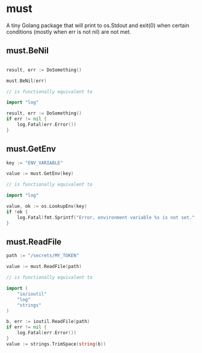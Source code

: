 # must
A tiny Golang package that will print to os.Stdout and exit(0) when certain conditions (mostly when err is not nil) are not met.

## must.BeNil
```go

result, err := DoSomething()

must.BeNil(err)

// is functionally equivalent to

import "log"

result, err := DoSomething()
if err != nil {
	log.Fatal(err.Error())
}
```

## must.GetEnv
```go
key := "ENV_VARIABLE"

value := must.GetEnv(key)

// is functionally equivalent to

import "log"

value, ok := os.LookupEnv(key)
if !ok {
	log.Fatal(fmt.Sprintf("Error, environment variable %s is not set.", key))
}
```

## must.ReadFile
```go
path := "/secrets/MY_TOKEN"

value := must.ReadFile(path)

// is functionally equivalent to

import (
	"io/ioutil"
	"log"
	"strings"
)

b, err := ioutil.ReadFile(path)
if err != nil {
	log.Fatal(err.Error())
}
value := strings.TrimSpace(string(b))
```
